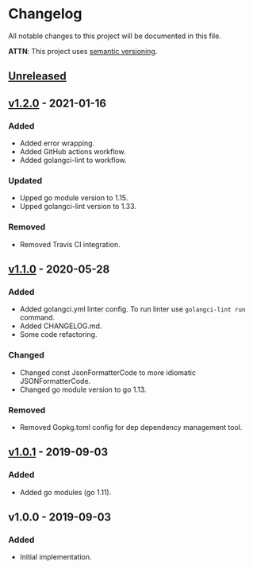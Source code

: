 # Changelog
All notable changes to this project will be documented in this file.

**ATTN**: This project uses [semantic versioning](http://semver.org/).

## [Unreleased]

## [v1.2.0] - 2021-01-16
### Added
- Added error wrapping.
- Added GitHub actions workflow. 
- Added golangci-lint to workflow.

### Updated
- Upped go module version to 1.15.
- Upped golangci-lint version to 1.33.

### Removed
- Removed Travis CI integration.

## [v1.1.0] - 2020-05-28
### Added
- Added golangci.yml linter config. To run linter use `golangci-lint run` command.
- Added CHANGELOG.md.
- Some code refactoring.

### Changed
- Changed const JsonFormatterCode to more idiomatic JSONFormatterCode.
- Changed go module version to go 1.13.

### Removed
- Removed Gopkg.toml config for dep dependency management tool.

## [v1.0.1] - 2019-09-03
### Added
- Added go modules (go 1.11).

## v1.0.0 - 2019-09-03
### Added
- Initial implementation.

[Unreleased]: https://github.com/outdead/discordbotrus/compare/v1.2.0...HEAD
[v1.2.0]: https://github.com/outdead/discordbotrus/compare/v1.1.0...v1.2.0
[v1.1.0]: https://github.com/outdead/discordbotrus/compare/v1.0.1...v1.1.0
[v1.0.1]: https://github.com/outdead/discordbotrus/compare/v1.0.0...v1.0.1
